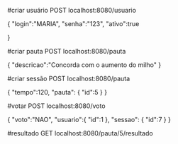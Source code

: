 #criar usuário POST localhost:8080/usuario

{
    "login":"MARIA",
    "senha":"123",
    "ativo":true
    
}

#criar pauta POST localhost:8080/pauta

{
    "descricao":"Concorda com o aumento do milho"
}


#criar sessão  POST localhost:8080/pauta

{
    "tempo":120,
    "pauta": {
        "id":5
    }
}

#votar POST localhost:8080/voto

{
   "voto":"NAO",
   "usuario":{
       "id":1
   },
   "sessao": {
       "id":7
   }
}

#resultado GET localhost:8080/pauta/5/resultado
